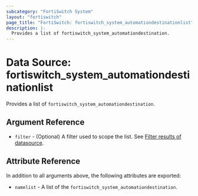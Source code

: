 ```yaml
---
subcategory: "FortiSwitch System"
layout: "fortiswitch"
page_title: "FortiSwitch: fortiswitch_system_automationdestinationlist"
description: |-
  Provides a list of fortiswitch_system_automationdestination.
---
```


# Data Source: fortiswitch_system_automationdestinationlist
Provides a list of `fortiswitch_system_automationdestination`.

## Argument Reference

* `filter` - (Optional) A filter used to scope the list. See [Filter results of datasource](https://registry.terraform.io/providers/fortinetdev/fortiswitch/latest/docs/guides/fgt_filter).

## Attribute Reference

In addition to all arguments above, the following attributes are exported:

* `namelist` -  A list of the `fortiswitch_system_automationdestination`.
